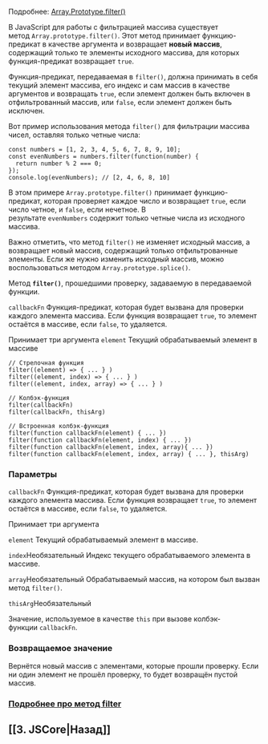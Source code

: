 Подробнее: [Array.Prototype.filter()](https://developer.mozilla.org/ru/docs/Web/JavaScript/Reference/Global_Objects/Array/filter)

В JavaScript для работы с фильтрацией массива существует метод `Array.prototype.filter()`. 
Этот метод принимает функцию-предикат в качестве аргумента и возвращает **новый массив**, содержащий только те элементы исходного массива, для которых функция-предикат возвращает `true`.

Функция-предикат, передаваемая в `filter()`, должна принимать в себя текущий элемент массива, его индекс и сам массив в качестве аргументов и возвращать `true`, если элемент должен быть включен в отфильтрованный массив, или `false`, если элемент должен быть исключен.

Вот пример использования метода `filter()` для фильтрации массива чисел, оставляя только четные числа:

```
const numbers = [1, 2, 3, 4, 5, 6, 7, 8, 9, 10];
const evenNumbers = numbers.filter(function(number) {
  return number % 2 === 0;
});
console.log(evenNumbers); // [2, 4, 6, 8, 10]
```

В этом примере `Array.prototype.filter()` принимает функцию-предикат, которая проверяет каждое число и возвращает `true`, если число четное, и `false`, если нечетное. В результате `evenNumbers` содержит только четные числа из исходного массива.

Важно отметить, что метод `filter()` не изменяет исходный массив, а возвращает новый массив, содержащий только отфильтрованные элементы. Если же нужно изменить исходный массив, можно воспользоваться методом `Array.prototype.splice()`.

Метод **`filter()`**, прошедшими проверку, задаваемую в передаваемой функции.

`callbackFn` Функция-предикат, которая будет вызвана для проверки каждого элемента массива. Если функция возвращает `true`, то элемент остаётся в массиве, если `false`, то удаляется.

Принимает три аргумента `element` Текущий обрабатываемый элемент в массиве

```
// Стрелочная функция
filter((element) => { ... } )
filter((element, index) => { ... } )
filter((element, index, array) => { ... } )

// Колбэк-функция
filter(callbackFn)
filter(callbackFn, thisArg)

// Встроенная колбэк-функция
filter(function callbackFn(element) { ... })
filter(function callbackFn(element, index) { ... })
filter(function callbackFn(element, index, array){ ... })
filter(function callbackFn(element, index, array) { ... }, thisArg)
```

### Параметры

`callbackFn` Функция-предикат, которая будет вызвана для проверки каждого элемента массива. Если функция возвращает `true`, то элемент остаётся в массиве, если `false`, то удаляется.

Принимает три аргумента

`element`
Текущий обрабатываемый элемент в массиве.

`index`Необязательный
Индекс текущего обрабатываемого элемента в массиве.

`array`Необязательный
Обрабатываемый массив, на котором был вызван метод `filter()`.

`thisArg`Необязательный

Значение, используемое в качестве `this` при вызове колбэк-функции `callbackFn`.

### Возвращаемое значение

Вернётся новый массив с элементами, которые прошли проверку. Если ни один элемент не прошёл проверку, то будет возвращён пустой массив.

### [Подробнее про метод filter](https://developer.mozilla.org/ru/docs/Web/JavaScript/Reference/Global_Objects/Array/filter)

## [[3. JSCore|Назад]]